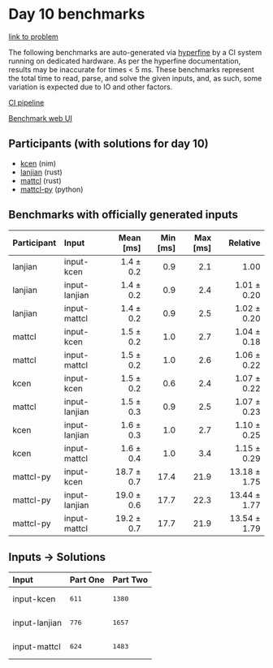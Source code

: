 # Day 10 benchmarks

[link to problem](https://adventofcode.com/2024/day/10)

The following benchmarks are auto-generated via
[hyperfine](https://github.com/sharkdp/hyperfine) by a CI system running on
dedicated hardware. As per the hyperfine documentation, results may be
inaccurate for times < 5 ms. These benchmarks represent the total time to read,
parse, and solve the given inputs, and, as such, some variation is expected due
to IO and other factors.

[CI pipeline](http://ci.papercode.net:8080/teams/main/pipelines/aoc2024)

[Benchmark web UI](https://aoc.ancalagon.black)


## Participants (with solutions for day 10)

- [kcen](https://github.com/kcen/aoc2024) (nim)
- [lanjian](https://github.com/lanjian/aoc-2024) (rust)
- [mattcl](https://github.com/mattcl/aoc2024) (rust)
- [mattcl-py](https://github.com/mattcl/aoc2024-py) (python)


## Benchmarks with officially generated inputs

| Participant | Input | Mean [ms] | Min [ms] | Max [ms] | Relative |
|:---|:---|---:|---:|---:|---:|
| lanjian | input-kcen | 1.4 ± 0.2 | 0.9 | 2.1 | 1.00 |
| lanjian | input-lanjian | 1.4 ± 0.2 | 0.9 | 2.4 | 1.01 ± 0.20 |
| lanjian | input-mattcl | 1.4 ± 0.2 | 0.9 | 2.5 | 1.02 ± 0.20 |
| mattcl | input-kcen | 1.5 ± 0.2 | 1.0 | 2.7 | 1.04 ± 0.18 |
| mattcl | input-mattcl | 1.5 ± 0.2 | 1.0 | 2.6 | 1.06 ± 0.22 |
| kcen | input-kcen | 1.5 ± 0.2 | 0.6 | 2.4 | 1.07 ± 0.22 |
| mattcl | input-lanjian | 1.5 ± 0.3 | 0.9 | 2.5 | 1.07 ± 0.23 |
| kcen | input-lanjian | 1.6 ± 0.3 | 1.0 | 2.7 | 1.10 ± 0.25 |
| kcen | input-mattcl | 1.6 ± 0.4 | 1.0 | 3.4 | 1.15 ± 0.29 |
| mattcl-py | input-kcen | 18.7 ± 0.7 | 17.4 | 21.9 | 13.18 ± 1.75 |
| mattcl-py | input-lanjian | 19.0 ± 0.6 | 17.7 | 22.3 | 13.44 ± 1.77 |
| mattcl-py | input-mattcl | 19.2 ± 0.7 | 17.7 | 21.9 | 13.54 ± 1.79 |


## Inputs -> Solutions

| Input | Part One | Part Two |
|:---|:---|:---|
|input-kcen|<pre>611</pre>|<pre>1380</pre>|
|input-lanjian|<pre>776</pre>|<pre>1657</pre>|
|input-mattcl|<pre>624</pre>|<pre>1483</pre>|
